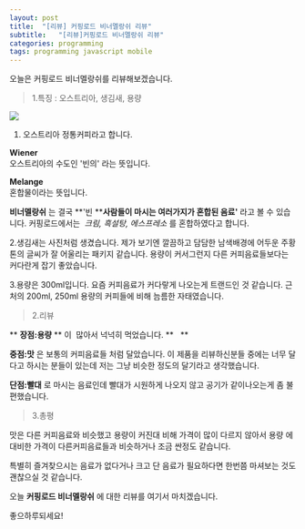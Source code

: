 ```yaml
---
layout: post
title:  "[리뷰] 커핑로드 비너멜랑쉬 리뷰"
subtitle:   "[리뷰]커핑로드 비너멜랑쉬 리뷰"
categories: programming
tags: programming javascript mobile
---
```

      

 

 

 

 

 

 

오늘은 커핑로드 비너멜랑쉬를 리뷰해보겠습니다.  

 

 

 

 

 

 

 

 

 

 

 

 

> 1.특징 : 오스트리아, 생김새, 용량

 

 

 

 

 

 

 

 

 

 [![](http://postfiles3.naver.net/20160323_130/zooqzqz_1458719447462t0KF0_JPEG/IMG_20160322_111916_edit.jpg?type=w773)](#)  

 

 

 

 

 

 

 

 

 

1. 오스트리아 정통커피라고 합니다.     
      
  **Wiener**  
  오스트리아의 수도인 '빈의' 라는 뜻입니다.     
    
  **Melange**   
 혼합물이라는 뜻입니다.  

  **비너멜랑쉬**  는 결국   **'빈 ****사람들이 마시는 여러가지가 혼합된 음료'**   라고 볼 수 있습니다.   커핑로드에서는     _크림, 흑설탕, 에스프레소_    를 혼합하였다고 합니다.   
    
  2.생김새는 사진처럼 생겼습니다. 제가 보기엔 깔끔하고 담담한 남색배경에 어두운 주황톤의 글씨가 잘 어울리는 패키지 같습니다. 용량이 커서그런지 다른 커피음료들보다는 커다란게 잡기 좋았습니다.   

3.용량은 300ml입니다. 요즘 커피음료가 커다랗게 나오는게 트랜드인 것 같습니다. 근처의 200ml, 250ml 용량의 커피들에 비해 늠름한 자태였습니다.  

 

 

 

 

 

 

 

 

 

 

 

 

> 2.리뷰

 

 

 

 

 

 

 

 

 

 

 

 

 ** **장점:용량** **    이   많아서 넉넉히 먹었습니다.    **   **  
    
  **중점:맛**  은 보통의 커피음료들 처럼 달았습니다. 이 제품을 리뷰하신분들 중에는 너무 달다고 하시는 분들이 있는데 저는 그냥 비슷한 정도의 달기라고 생각했습니다.  
    
  **단점:빨대**  로 마시는 음료인데 빨대가 시원하게 나오지 않고 공기가 같이나오는게 좀 불편했습니다.  
    
   

 

 

 

 

 

 

 

 

 

 

 

 

> 3.총평

 

 

 

 

 

 

 

 

 

 

 

 

맛은 다른 커피음료와 비슷했고 용량이 커진대 비해 가격이 많이 다르지 않아서 용량 에 대비한 가격이 다른커피음료들과 비슷하거나 조금 싼정도 같습니다.  
    
  특별히 즐겨찾으시는 음료가 없다거나 크고 단 음료가 필요하다면 한번쯤 마셔보는 것도 괜찮으실 것 같습니다.   
    
  오늘   **커핑로드 비너멜랑쉬**  에 대한 리뷰를 여기서 마치겠습니다.  
    
  좋으하루되세요!   

 

 

 

 

 

 

 